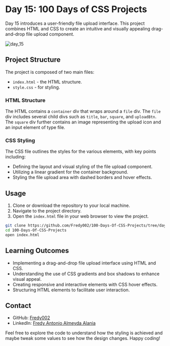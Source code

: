 # Day 15: 100 Days of CSS Projects

Day 15 introduces a user-friendly file upload interface. This project combines HTML and CSS to create an intuitive and visually appealing drag-and-drop file upload component.

![day_15](https://github.com/Fredy002/100-Days-Of-CSS-Projects/assets/104151778/cef2654d-7287-4b0c-9765-89442671cf69)

## Project Structure

The project is composed of two main files:

- `index.html` - the HTML structure.
- `style.css` - for styling.

### HTML Structure

The HTML contains a `container` div that wraps around a `file` div. The `file` div includes several child divs such as `title`, `bar`, `square`, and `uploadBtn`. The `square` div further contains an image representing the upload icon and an input element of type file.

### CSS Styling

The CSS file outlines the styles for the various elements, with key points including:

- Defining the layout and visual styling of the file upload component.
- Utilizing a linear gradient for the container background.
- Styling the file upload area with dashed borders and hover effects.

## Usage

1. Clone or download the repository to your local machine.
2. Navigate to the project directory.
3. Open the `index.html` file in your web browser to view the project.


```bash
git clone https://github.com/Fredy002/100-Days-Of-CSS-Projects/tree/day_11-20/day_15
cd 100-Days-Of-CSS-Projects
open index.html
```

## Learning Outcomes
- Implementing a drag-and-drop file upload interface using HTML and CSS.
- Understanding the use of CSS gradients and box shadows to enhance visual appeal.
- Creating responsive and interactive elements with CSS hover effects.
- Structuring HTML elements to facilitate user interaction.


## Contact

- GitHub: [Fredy002](https://github.com/Fredy002)
- LinkedIn: [Fredy Antonio Almeyda Alania](https://www.linkedin.com/in/fredy-antonio-almeyda-alania/)

Feel free to explore the code to understand how the styling is achieved and maybe tweak some values to see how the design changes. Happy coding!
